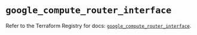 # `google_compute_router_interface`

Refer to the Terraform Registry for docs: [`google_compute_router_interface`](https://registry.terraform.io/providers/hashicorp/google/6.32.0/docs/resources/compute_router_interface).
